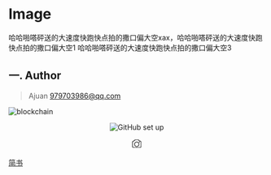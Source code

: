 
# Image

哈哈啪嗒砰送的大速度快跑快点拍的撒口偏大空xax，哈哈啪嗒砰送的大速度快跑快点拍的撒口偏大空1
哈哈啪嗒砰送的大速度快跑快点拍的撒口偏大空3

## 一. Author

> Ajuan <979703986@qq.com>

![blockchain](https://ss0.bdstatic.com/70cFvHSh_Q1YnxGkpoWK1HF6hhy/it/u=702257389,1274025419&fm=27&gp=0.jpg "区块链")

<center>

![GitHub set up](http://zh.mweb.im/asset/img/set-up-git.gif "图片Title")

![GitHub set up](/static/images/zp-icon.png "图片Title")

</center>

[简书](http://jianshu.com)
